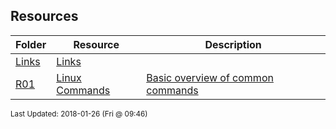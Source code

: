 ## Resources
| Folder | Resource | Description|
 | ------------|------------|------------|
 | [Links](Links) | [ Links]([Links](Links)) |
 | [R01](R01) | [ Linux Commands ]([R01](R01)) | [ Basic overview of common commands]([R01](R01)) |

<sup>Last Updated: 2018-01-26 (Fri @ 09:46)</sup>